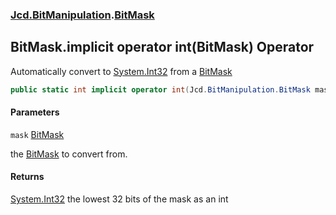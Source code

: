 ### [Jcd.BitManipulation](Jcd.BitManipulation.md 'Jcd.BitManipulation').[BitMask](Jcd.BitManipulation.BitMask.md 'Jcd.BitManipulation.BitMask')

## BitMask.implicit operator int(BitMask) Operator

Automatically convert to [System.Int32](https://docs.microsoft.com/en-us/dotnet/api/System.Int32 'System.Int32') from a [BitMask](Jcd.BitManipulation.BitMask.md 'Jcd.BitManipulation.BitMask')

```csharp
public static int implicit operator int(Jcd.BitManipulation.BitMask mask);
```
#### Parameters

<a name='Jcd.BitManipulation.BitMask.op_Implicitint(Jcd.BitManipulation.BitMask).mask'></a>

`mask` [BitMask](Jcd.BitManipulation.BitMask.md 'Jcd.BitManipulation.BitMask')

the [BitMask](Jcd.BitManipulation.BitMask.md 'Jcd.BitManipulation.BitMask') to convert from.

#### Returns

[System.Int32](https://docs.microsoft.com/en-us/dotnet/api/System.Int32 'System.Int32')
the lowest 32 bits of the mask as an int